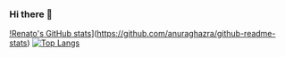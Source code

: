 ### Hi there 👋

[!Renato's GitHub stats](https://github-readme-stats.vercel.app/api?username=renatog17)](https://github.com/anuraghazra/github-readme-stats)
[![Top Langs](https://github-readme-stats.vercel.app/api/top-langs/?username=renatog17)](https://github.com/anuraghazra/github-readme-stats)

<!--
**renatog17/renatog17** is a ✨ _special_ ✨ repository because its `README.md` (this file) appears on your GitHub profile.

Here are some ideas to get you started:

- 🔭 I’m currently working on ...
- 🌱 I’m currently learning ...
- 👯 I’m looking to collaborate on ...
- 🤔 I’m looking for help with ...
- 💬 Ask me about ...
- 📫 How to reach me: ...
- 😄 Pronouns: ...
- ⚡ Fun fact: ...
-->
